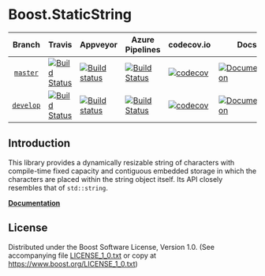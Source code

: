 # Boost.StaticString

Branch          | Travis | Appveyor | Azure Pipelines | codecov.io | Docs | Matrix |
:-------------: | ------ | -------- | --------------- | ---------- | ---- | ------ |
[`master`](https://github.com/boostorg/static_string/tree/master) | [![Build Status](https://travis-ci.org/boostorg/static_string.svg?branch=master)](https://travis-ci.org/boostorg/static_string) | [![Build status](https://ci.appveyor.com/api/projects/status/64es4wg4w7mc5wn2/branch/master?svg=true)](https://ci.appveyor.com/project/sdkrystian/static-string/branch/master) | [![Build Status](https://dev.azure.com/krystiands/static_string/_apis/build/status/sdkrystian.static_string?branchName=master)](https://dev.azure.com/krystiands/static_string/_build/latest?definitionId=1&branchName=master) | [![codecov](https://codecov.io/gh/boostorg/static_string/branch/master/graph/badge.svg)](https://codecov.io/gh/boostorg/static_string/branch/master) | [![Documentation](https://img.shields.io/badge/docs-master-brightgreen.svg)](https://sdkrystian.github.io/doc/static_string) | [![Matrix](https://img.shields.io/badge/matrix-master-brightgreen.svg)](http://www.boost.org/development/tests/master/developer/static_string.html)
[`develop`](https://github.com/boostorg/static_string/tree/develop) | [![Build Status](https://travis-ci.org/boostorg/static_string.svg?branch=develop)](https://travis-ci.org/boostorg/static_string) | [![Build status](https://ci.appveyor.com/api/projects/status/64es4wg4w7mc5wn2/branch/develop?svg=true)](https://ci.appveyor.com/project/sdkrystian/static-string/branch/develop) | [![Build Status](https://dev.azure.com/krystiands/static_string/_apis/build/status/sdkrystian.static_string?branchName=develop)](https://dev.azure.com/krystiands/static_string/_build/latest?definitionId=1&branchName=develop) | [![codecov](https://codecov.io/gh/boostorg/static_string/branch/develop/graph/badge.svg)](https://codecov.io/gh/boostorg/static_string/branch/develop) | [![Documentation](https://img.shields.io/badge/docs-develop-brightgreen.svg)](http://www.boost.org/doc/libs/develop/doc/html/static_string.html) | [![Matrix](https://img.shields.io/badge/matrix-develop-brightgreen.svg)](http://www.boost.org/development/tests/develop/developer/static_string.html)

## Introduction

This library provides a dynamically resizable string of characters with
compile-time fixed capacity and contiguous embedded storage in which the
characters are placed within the string object itself. Its API closely
resembles that of `std::string`.

**[Documentation](https://sdkrystian.github.io/doc/static_string/)**

## License

Distributed under the Boost Software License, Version 1.0.
(See accompanying file [LICENSE_1_0.txt](LICENSE_1_0.txt) or copy at
https://www.boost.org/LICENSE_1_0.txt)
